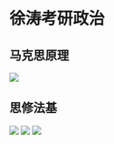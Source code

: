 # 徐涛考研政治

## 马克思原理

![](https://pic.imgdb.cn/item/61cbf5112ab3f51d91abdbfc.png)

## 思修法基

![](https://pic.imgdb.cn/item/61cbf51b2ab3f51d91abe59c.png)
![](https://pic.imgdb.cn/item/61cbf51b2ab3f51d91abe5a8.png)
![](https://pic.imgdb.cn/item/61cbf51b2ab3f51d91abe5b2.png)